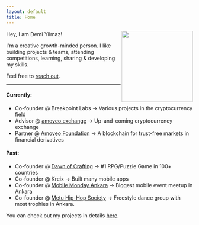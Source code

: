 ```yaml
---
layout: default
title: Home
---
```


<img src="https://instagram.fbtz1-1.fna.fbcdn.net/vp/e0001762ba031f903c29781bc354f2ae/5C81956D/t51.2885-19/s320x320/44240608_2172762102961989_7733991989804269568_n.jpg" style="width:12rem;height:12rem;" align="right">

Hey, I am Demi Yilmaz! 

I'm a creative growth-minded person. I like building projects & teams, attending competitions, learning, sharing & developing my skills. 

Feel free to [reach out](mailto:demirbyilmaz@gmail.com).

---

#### Currently:

- Co-founder @ Breakpoint Labs -> Various projects in the cryptocurrency field
- Advisor @ [amoveo.exchange](http://amoveo.exchange/) -> Up-and-coming cryptocurrency exchange
- Partner @ [Amoveo Foundation](http://veoscan.io/) -> A blockchain for trust-free markets in financial derivatives

#### Past:

- Co-founder @ [Dawn of Crafting](http://www.dawnofcrafting.com/) -> #1 RPG/Puzzle Game in 100+ countries
- Co-founder @ Kreix -> Built many mobile apps
- Co-founder @ [Mobile Monday Ankara](https://www.meetup.com/MobileMondayAnkara) -> Biggest mobile event meetup in Ankara
- Co-founder @ [Metu Hip-Hop Society](https://www.instagram.com/odtuhiphop/) -> Freestyle dance group with most trophies in Ankara.

You can check out my projects in details [here](/about).

<!-- <div class="posts"> -->
<!--   {% for post in paginator.posts %} -->
<!--   <div class="post"> -->
<!--     <h1 class="post-title"> -->
<!--       <a href="{{ post.url }}"> -->
<!--         {{ post.title }} -->
<!--       </a> -->
<!--     </h1> -->

<!--     <span class="post-date">{{ post.date | date_to_string }}</span> -->

<!--     {{ post.content }} -->
<!--   </div> -->
<!--   {% endfor %} -->
<!-- </div> -->

<!-- <div class="pagination"> -->
<!--   {% if paginator.next_page %} -->
<!--     <a class="pagination-item older" href="{{ site.baseurl }}page{{paginator.next_page}}">Older</a> -->
<!--   {% else %} -->
<!--     <span class="pagination-item older">Older</span> -->
<!--   {% endif %} -->
<!--   {% if paginator.previous_page %} -->
<!--     {% if paginator.page == 2 %} -->
<!--       <a class="pagination-item newer" href="{{ site.baseurl }}">Newer</a> -->
<!--     {% else %} -->
<!--       <a class="pagination-item newer" href="{{ site.baseurl }}page{{paginator.previous_page}}">Newer</a> -->
<!--     {% endif %} -->
<!--   {% else %} -->
<!--     <span class="pagination-item newer">Newer</span> -->
<!--   {% endif %} -->
<!-- </div> -->
